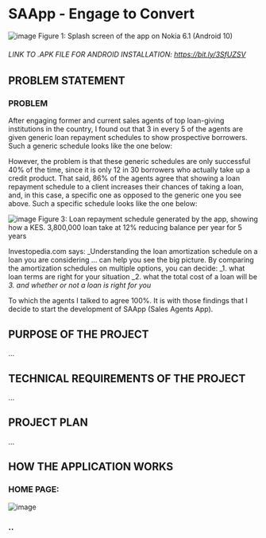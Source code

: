 # SAApp - Engage to Convert
![image](https://user-images.githubusercontent.com/91619206/192979810-d3fe2837-110f-45ed-aeb3-b7648a7d388d.png)
Figure 1: Splash screen of the app on Nokia 6.1 (Android 10)
###### LINK TO .APK FILE FOR ANDROID INSTALLATION: https://bit.ly/3SfUZSV

## PROBLEM STATEMENT
### PROBLEM
After engaging former and current sales agents of top loan-giving institutions in the country, I found out that 3 in every 5 of the agents are given generic loan repayment schedules to show prospective borrowers. Such a generic schedule looks like the one below:


However, the problem is that these generic schedules are only successful 40% of the time, since it is only 12 in 30 borrowers who actually take up a credit product. That said, 86% of the agents agree that showing a loan repayment schedule to a client increases their chances of taking a loan, and, in this case, a specific one as opposed to the generic one you see above. Such a specific schedule looks like the one below:

![image](https://user-images.githubusercontent.com/91619206/193045738-aaa26ba6-6bb5-4fb6-9598-942490e9ea1b.png)
Figure 3: Loan repayment schedule generated by the app, showing how a KES. 3,800,000 loan take at 12% reducing balance per year for 5 years

Investopedia.com says:
_Understanding the loan amortization schedule on a loan you are considering ... can help you see the big picture.
By comparing the amortization schedules on multiple options, you can decide:
_1. what loan terms are right for your situation
_2. what the total cost of a loan will be
_3. and whether or not a loan is right for you_

To which the agents I talked to agree 100%. It is with those findings that I decide to start the development of SAApp (Sales Agents App).


## PURPOSE OF THE PROJECT
...

## TECHNICAL REQUIREMENTS OF THE PROJECT
...


## PROJECT PLAN
...

## HOW THE APPLICATION WORKS

### HOME PAGE:
![image](https://user-images.githubusercontent.com/91619206/192981335-584602e2-956d-4a67-9791-18164511de7f.png)

### ..
